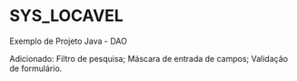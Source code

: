SYS_LOCAVEL
===========

Exemplo de Projeto Java - DAO


Adicionado:
Filtro de pesquisa;
Máscara de entrada de campos;
Validação de formulário.
